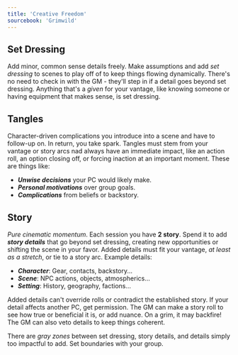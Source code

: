 ```yaml
---
title: 'Creative Freedom'
sourcebook: 'Grimwild'
---
```


## Set Dressing

Add minor, common sense details freely. Make assumptions and add _set dressing_ to scenes to play off of to keep things flowing dynamically. There's no need to check in with the GM - they'll step in if a detail goes beyond set dressing. Anything that's a _given_ for your vantage, like knowing someone or having equipment that makes sense, is set dressing.

## Tangles

Character-driven complications you introduce into a scene and have to follow-up on. In return, you take spark. Tangles must stem from your vantage or story arcs nad always have an immediate impact, like an action roll, an option closing off, or forcing inaction at an important moment. These are things like:

- **_Unwise decisions_** your PC would likely make.
- **_Personal motivations_** over group goals.
- **_Complications_** from beliefs or backstory.

## Story

_Pure cinematic momentum_. Each session you have **2 story**. Spend it to add **_story details_** that go beyond set dressing, creating new opportunities or shifting the scene in your favor. Added details must fit your vantage, _at least as a stretch_, or tie to a story arc. Example details:

- **_Character_**: Gear, contacts, backstory...
- **_Scene_**: NPC actions, objects, atmospherics...
- **_Setting_**: History, geography, factions...

Added details can't override rolls or contradict the established story. If your detail affects another PC, get permission. The GM can make a story roll to see how true or beneficial it is, or add nuance. On a grim, it may backfire! The GM can also veto details to keep things coherent.

There are _gray zones_ between set dressing, story details, and details simply too impactful to add. Set boundaries with your group.
